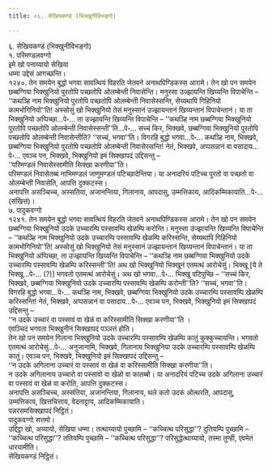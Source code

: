 ```yaml
---
title: ०६. सेखियकण्डं (भिक्खुनीविभङ्गो)

---
```

६. सेखियकण्डं (भिक्खुनीविभङ्गो)  
१. परिमण्डलवग्गो  
इमे खो पनाय्यायो सेखिया  
धम्मा उद्देसं आगच्छन्ति।  
१२४०. तेन समयेन बुद्धो भगवा सावत्थियं विहरति जेतवने अनाथपिण्डिकस्स आरामे। तेन खो पन समयेन छब्बग्गिया भिक्खुनियो पुरतोपि पच्छतोपि ओलम्बेन्ती निवासेन्ति। मनुस्सा उज्झायन्ति खिय्यन्ति विपाचेन्ति – ‘‘कथञ्हि नाम भिक्खुनियो पुरतोपि पच्छतोपि ओलम्बेन्ती निवासेस्सन्ति, सेय्यथापि गिहिनियो कामभोगिनियो’’ति! अस्सोसुं खो भिक्खुनियो तेसं मनुस्सानं उज्झायन्तानं खिय्यन्तानं विपाचेन्तानं। या ता भिक्खुनियो अप्पिच्छा…पे॰… ता उज्झायन्ति खिय्यन्ति विपाचेन्ति – ‘‘कथञ्हि नाम छब्बग्गिया भिक्खुनियो पुरतोपि पच्छतोपि ओलम्बेन्ती निवासेस्सन्ती’’ति…पे॰… सच्चं किर, भिक्खवे, छब्बग्गिया भिक्खुनियो पुरतोपि पच्छतोपि ओलम्बेन्ती निवासेन्तीति? ‘‘सच्चं, भगवा’’ति। विगरहि बुद्धो भगवा…पे॰… कथञ्हि नाम, भिक्खवे, छब्बग्गिया भिक्खुनियो पुरतोपि पच्छतोपि ओलम्बेन्ती निवासेस्सन्ति! नेतं, भिक्खवे, अप्पसन्नानं वा पसादाय…पे॰… एवञ्च पन, भिक्खवे, भिक्खुनियो इमं सिक्खापदं उद्दिसन्तु –  
‘‘परिमण्डलं निवासेस्सामीति सिक्खा करणीया’’ति।  
परिमण्डलं निवासेतब्बं नाभिमण्डलं जाणुमण्डलं पटिच्छादेन्तिया। या अनादरियं पटिच्च पुरतो वा पच्छतो वा ओलम्बेन्ती निवासेति, आपत्ति दुक्कटस्स।  
अनापत्ति असञ्चिच्च, अस्सतिया, अजानन्तिया, गिलानाय, आपदासु, उम्मत्तिकाय, आदिकम्मिकायाति…पे॰… (संखित्तं)।  
७. पादुकवग्गो  
१२४१. तेन समयेन बुद्धो भगवा सावत्थियं विहरति जेतवने अनाथपिण्डिकस्स आरामे। तेन खो पन समयेन छब्बग्गिया भिक्खुनियो उदके उच्चारम्पि पस्सावम्पि खेळम्पि करोन्ति। मनुस्सा उज्झायन्ति खिय्यन्ति विपाचेन्ति – ‘‘कथञ्हि नाम भिक्खुनियो उदके उच्चारम्पि पस्सावम्पि खेळम्पि करिस्सन्ति, सेय्यथापि गिहिनियो कामभोगिनियो’’ति! अस्सोसुं खो भिक्खुनियो तेसं मनुस्सानं उज्झायन्तानं खिय्यन्तानं विपाचेन्तानं। या ता भिक्खुनियो अप्पिच्छा, ता उज्झायन्ति खिय्यन्ति विपाचेन्ति – ‘‘कथञ्हि नाम छब्बग्गिया भिक्खुनियो उदके उच्चारम्पि पस्सावम्पि खेळम्पि करिस्सन्ती’’ति! अथ खो भिक्खुनियो भिक्खूनं एतमत्थं आरोचेसुं। भिक्खू [ये ते भिक्खू…पे॰… (?)] भगवतो एतमत्थं आरोचेसुं। अथ खो भगवा…पे॰… भिक्खू पटिपुच्छि – ‘‘सच्चं किर, भिक्खवे, छब्बग्गिया भिक्खुनियो उदके उच्चारम्पि पस्सावम्पि खेळम्पि करोन्ती’’ति? ‘‘सच्चं, भगवा’’ति। विगरहि बुद्धो भगवा…पे॰… कथञ्हि नाम, भिक्खवे, छब्बग्गिया भिक्खुनियो उदके उच्चारम्पि पस्सावम्पि खेळम्पि करिस्सन्ति! नेतं, भिक्खवे, अप्पसन्नानं वा पसादाय…पे॰… एवञ्च पन, भिक्खवे, भिक्खुनियो इमं सिक्खापदं उद्दिसन्तु –  
‘‘न उदके उच्चारं वा पस्सावं वा खेळं वा करिस्सामीति सिक्खा करणीया’’ति ।  
एवञ्चिदं भगवता भिक्खुनीनं सिक्खापदं पञ्ञत्तं होति।  
तेन खो पन समयेन गिलाना भिक्खुनियो उदके उच्चारम्पि पस्सावम्पि खेळम्पि कातुं कुक्कुच्चायन्ति। भगवतो एतमत्थं आरोचेसुं…पे॰… अनुजानामि, भिक्खवे, गिलानाय भिक्खुनिया उदके उच्चारम्पि पस्सावम्पि खेळम्पि कातुं। एवञ्च पन, भिक्खवे, भिक्खुनियो इमं सिक्खापदं उद्दिसन्तु –  
‘‘न उदके अगिलाना उच्चारं वा पस्सावं वा खेळं वा करिस्सामीति सिक्खा करणीया’’ति।  
न उदके अगिलानाय उच्चारो वा पस्सावो वा खेळो वा कातब्बो। या अनादरियं पटिच्च उदके अगिलाना उच्चारं वा पस्सावं वा खेळं वा करोति, आपत्ति दुक्कटस्स।  
अनापत्ति असञ्चिच्च, अस्सतिया, अजानन्तिया, गिलानाय, थले कतो उदकं ओत्थरति, आपदासु, उम्मत्तिकाय, खित्तचित्ताय, वेदनाट्टाय, आदिकम्मिकायाति।  
पन्नरसमसिक्खापदं निट्ठितं।  
पादुकवग्गो सत्तमो।  
उद्दिट्ठा खो, अय्यायो, सेखिया धम्मा। तत्थाय्यायो पुच्छामि – ‘‘कच्चित्थ परिसुद्धा’’? दुतियम्पि पुच्छामि – ‘‘कच्चित्थ परिसुद्धा’’? ततियम्पि पुच्छामि – ‘‘कच्चित्थ परिसुद्धा’’? परिसुद्धेत्थाय्यायो, तस्मा तुण्ही, एवमेतं धारयामीति।  
सेखियकण्डं निट्ठितं।  